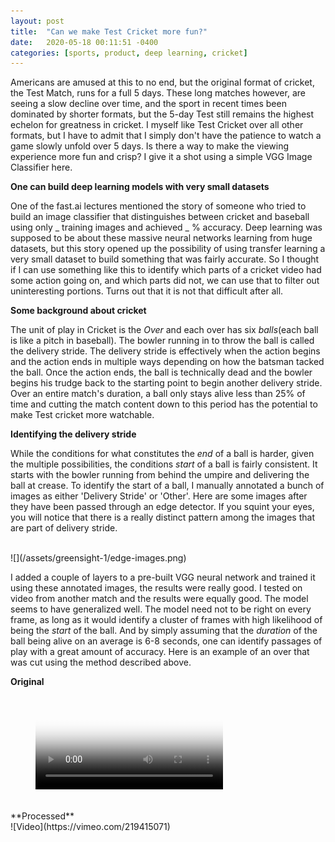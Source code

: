```yaml
---
layout: post
title:  "Can we make Test Cricket more fun?"
date:   2020-05-18 00:11:51 -0400
categories: [sports, product, deep learning, cricket]
---
```


Americans are amused at this to no end, but the original format of cricket, the Test Match, runs for a full 5 days. These long matches however, are seeing a slow decline over time, and the sport in recent times been dominated by shorter formats, but the 5-day Test still remains the highest echelon for greatness in cricket. I myself like Test Cricket over all other formats, but I have to admit that I simply don't have the patience to watch a game slowly unfold over 5 days. Is there a way to make the viewing experience more fun and crisp? I give it a shot using a simple VGG Image Classifier here.
<!--more-->

**One can build deep learning models with very small datasets**

One of the fast.ai lectures mentioned the story of someone who tried to build an image classifier that distinguishes between cricket and baseball using only _ training images and achieved _ % accuracy. Deep learning was supposed to be about these massive neural networks learning from huge datasets, but this story opened up the possibility of using transfer learning a very small dataset to build something that was fairly accurate.
So I thought if I can use something like this to identify which parts of a cricket video had some action going on, and which parts did not, we can use that to filter out uninteresting portions. Turns out that it is not that difficult after all.

**Some background about cricket**

The unit of play in Cricket is the _Over_ and each over has six _balls_(each ball is like a pitch in baseball). The bowler running in to throw the ball is called the delivery stride. The delivery stride is effectively when the action begins and the action ends in multiple ways depending on how the batsman tacked the ball. Once the action ends, the ball is technically dead and the bowler begins his trudge back to the starting point to begin another delivery stride. Over an entire match's duration, a ball only stays alive less than 25% of time and cutting the match content down to this period has the potential to make Test cricket more watchable.

**Identifying the delivery stride**

While the conditions for what constitutes the _end_ of a ball is harder, given the multiple possibilities, the conditions _start_ of a ball is fairly consistent. It starts with the bowler running from behind the umpire and delivering the ball at crease. To identify the start of a ball, I manually annotated a bunch of images as either 'Delivery Stride' or 'Other'. Here are some images after they have been passed through an edge detector. If you squint your eyes, you will notice that there is a really distinct pattern among the images that are part of delivery stride.

<br/>
![](/assets/greensight-1/edge-images.png)
<br/>

I added a couple of layers to a pre-built VGG neural network and trained it using these annotated images, the results were really good. I tested on video from another match and the results were equally good. The model seems to have generalized well. The model need not to be right on every frame, as long as it would identify a cluster of frames with high likelihood of being the _start_ of the ball. And by simply assuming that the _duration_ of the ball being alive on an average is 6-8 seconds, one can identify passages of play with a great amount of accuracy. Here is an example of an over that was cut using the method described above.

**Original**
<br/>
<figure class="video_container">
  <video controls="true" allowfullscreen="true" poster="/assets/greensight-1/edge-images.png">
    <source src="greensight-1/original.mp4" type="video/mp4">
Your browser does not support the video tag.
  </video>
</figure>
<br/>
**Processed**
<br/>
![Video](https://vimeo.com/219415071)
<br/>
